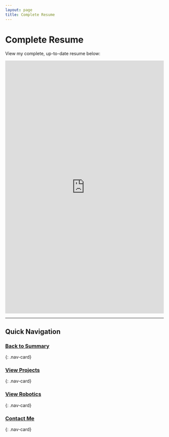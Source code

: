 ```yaml
---
layout: page
title: Complete Resume
---
```


# Complete Resume

View my complete, up-to-date resume below:

<iframe src="https://docs.google.com/document/d/1SJ7gw99HImcnI__v7PT5dvzfPJgVEziFQiP8-_k9BCg/edit?usp=sharing&embedded=true" width="100%" height="800px" frameborder="0" scrolling="yes">
</iframe>

---

## Quick Navigation

### **[Back to Summary](summary.md)**
{: .nav-card}

### **[View Projects](projects.md)**
{: .nav-card}

### **[View Robotics](robotics.md)**
{: .nav-card}

### **[Contact Me](contact.md)**
{: .nav-card}
